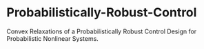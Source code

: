 # Probabilistically-Robust-Control
Convex Relaxations of a Probabilistically Robust Control Design for Probabilistic Nonlinear Systems.
